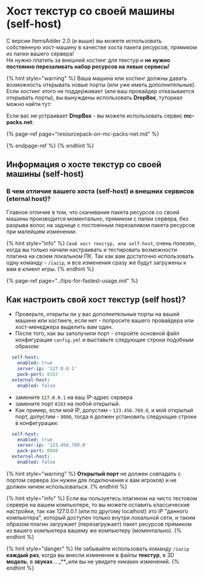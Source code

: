 # Хост текстур со своей машины \(self-host\)

С версии ItemsAdder 2.0 \(и выше\) вы можете использовать собственную хост-машину в качестве хоста пакета ресурсов, прямиком из папки вашего сервера!  
Не нужно платить за внешний хостинг для текстур и **не нужно постоянно перезаливать набор ресурсов на левые сервисы!**

{% hint style="warning" %}
Ваша машина или хостинг должны давать возможность открывать новые порты \(или уже иметь дополнительные\).  
Если хостинг этого не поддерживает \(или ваш провайдер отказывается открывать порты\), вы вынуждены использовать **DropBox**, туториал можно найти тут:

Если вас не устраивает **DropBox** - вы можете использовать сервис **mc-packs.net**:

{% page-ref page="resourcepack-on-mc-packs-net.md" %}

{% endpage-ref %}
{% endhint %}

## Информация о хосте текстур со своей машины \(self-host\)

### В чем отличие вашего хоста \(self-host\) и внешних сервисов \(eternal host\)?

Главное отличие в том, что скачивание пакета ресурсов со своей машины производится моментально, прямиком с папки сервера, без разрыва волос на заднице с постоянным перезаливом пакета ресурсов при малейшем изменении.

{% hint style="info" %}
`Свой хост текстур, или self-host`, очень полезен, когда вы только начали настраивать и тестировать возможности плагина на своем локальном ПК. Так как вам достаточно использовать одну команду - `/iazip`, и все изменения сразу же будут загружены к вам в клиент игры.
{% endhint %}

{% page-ref page="../tips-for-fastest-usage.md" %}

## Как настроить свой хост текстур \(self host\)?

* Проверьте, открыты ли у вас дополнительные порты на вашей машине или хостинге, если нет - попросите вашего провайдера или хост-менеджера выделить вам один.
* После того, как вы заполучили порт - откройте основной файл конфигурации `config.yml` и выставьте следующие строки подобным образом:

```yaml
  self-host:
    enabled: true
    server-ip: '127.0.0.1'
    pack-port: 8163
  external-host:
    enabled: false
```

* замените `127.0.0.1` на ваш IP-адрес сервера
* замените порт `8163` на любой открытый.
* Как пример, если мой IP, допустим - `123.456.789.0`, и мой открытый порт, допустим - `8080`, тогда я должен установить следующие строки в конфигурации:

```yaml
  self-host:
    enabled: true
    server-ip: '123.456.789.0'
    pack-port: 8080
  external-host:
    enabled: false
```

{% hint style="warning" %}
**Открытый порт** не должен совпадать с портом сервера \(он нужен для подключения к вам игроков\) и не должен ничем использоваться.
{% endhint %}

{% hint style="info" %}
Если вы пользуетесь плагином на чисто тестовом сервере на вашем компьютере, то вы можете оставить классические настройки, так как 127.0.0.1 \(или по другому localhost\) это IP "данного компьютера", который доступен только внутри локальной сети, и таким образом плагин загружает \(перезагружает\) пакет ресурсов прямиком из вашего компьютера вашему же компьютеру \(моментально\).
{% endhint %}

{% hint style="danger" %}
Не забывайте использовать команду `/iazip` **каждый раз**, когда вы внесли изменения в файлы **текстур**, в 3D **модель**, в **звуках**... _\*\*_или вы не увидите никаких изменений.
{% endhint %}

